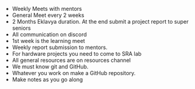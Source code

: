 
- Weekly Meets with mentors
- General Meet every 2 weeks
- 2 Months Eklavya duration. At the end submit a project report to super seniors
- All communication on discord
- 1st week is the learning meet
- Weekly report submission to mentors.
- For hardware projects you need to come to SRA lab
- All general resources are on resources channel
- We must know git and GitHub.
- Whatever you work on make a GitHub repository.
- Make notes as you go along